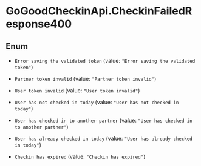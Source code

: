 # GoGoodCheckinApi.CheckinFailedResponse400

## Enum


* `Error saving the validated token` (value: `"Error saving the validated token"`)

* `Partner token invalid` (value: `"Partner token invalid"`)

* `User token invalid` (value: `"User token invalid"`)

* `User has not checked in today` (value: `"User has not checked in today"`)

* `User has checked in to another partner` (value: `"User has checked in to another partner"`)

* `User has already checked in today` (value: `"User has already checked in today"`)

* `Checkin has expired` (value: `"Checkin has expired"`)


